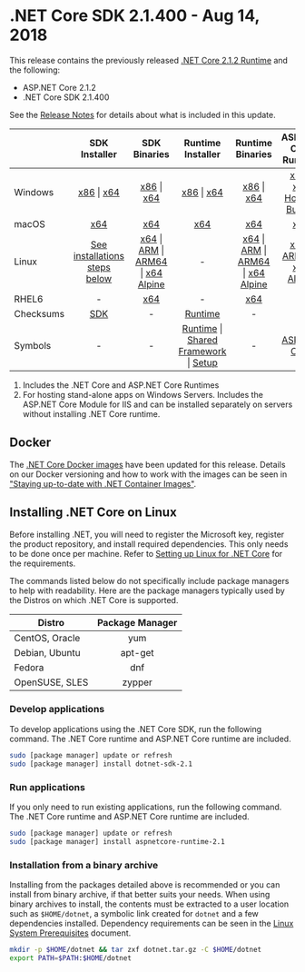 # .NET Core SDK 2.1.400 - Aug 14, 2018

This release contains the previously released [.NET Core 2.1.2 Runtime](https://github.com/dotnet/core/blob/main/release-notes/download-archives/2.1.2-download.md) and the following:

* ASP.NET Core 2.1.2
* .NET Core SDK 2.1.400

See the [Release Notes](2.1.400-sdk.md) for details about what is included in this update.

|           | SDK Installer                        | SDK Binaries                 | Runtime Installer                                        | Runtime Binaries                                 | ASP.NET Core Runtime           |
| --------- | :------------------------------------------:     | :----------------------:                 | :---------------------------:                            | :-------------------------:                      | :-----------------:            |
| Windows   | [x86][sdk-win-x86.exe] \| [x64][sdk-win-x64.exe] | [x86][sdk-win-x86] \| [x64][sdk-win-x64] | [x86][runtime-win-x86.exe] \| [x64][runtime-win-x64.exe] | [x86][runtime-win-x86] \| [x64][runtime-win-x64] | [x86][asp-runtime-win-x86.exe] \| [x64][asp-runtime-win-x64.exe] [Hosting Bundle][hosting-win-x64.exe] |
| macOS     | [x64][sdk-mac-x64.pkg]  | [x64][sdk-mac-x64]     | [x64][runtime-mac-x64.pkg] | [x64][runtime-mac-x64] | [x64][asp-runtime-mac-x64] |
| Linux     | [See installations steps below][linux-install]   | [x64][sdk-linux-x64] \| [ARM][sdk-linux-arm-x32] \| [ARM64][sdk-linux-arm-x64] \| [x64 Alpine][sdk-linux-musl-x64] | - | [x64][runtime-linux-x64] \| [ARM][runtime-linux-arm-x32] \| [ARM64][runtime-linux-arm-x64] \| [x64 Alpine][runtime-linux-musl-x64] | [x64][asp-runtime-linux-x64]  \| [ARM32][asp-runtime-linux-arm-x86] \| [x64 Alpine][asp-runtime-linux-musl-x64] |
| RHEL6     | -                                                | [x64][sdk-rhel.6-x64]                    | -                                                        | [x64][runtime-rhel.6-x64] | - |
| Checksums | [SDK][checksums-sdk]                             | -                                        | [Runtime][checksums-runtime]                             | - | - |
| Symbols   | -                                                | -                                        | [Runtime][symbols-coreclr] \| [Shared Framework][symbols-corefx] \| [Setup][symbols-core-setup] | - | [ASP.NET Core][symbols-aspnetcore] |

1. Includes the .NET Core and ASP.NET Core Runtimes
2. For hosting stand-alone apps on Windows Servers. Includes the ASP.NET Core Module for IIS and can be installed separately on servers without installing .NET Core runtime.

## Docker

The [.NET Core Docker images](https://hub.docker.com/r/microsoft/dotnet/) have been updated for this release. Details on our Docker versioning and how to work with the images can be seen in ["Staying up-to-date with .NET Container Images"](https://devblogs.microsoft.com/dotnet/staying-up-to-date-with-net-container-images/).

## Installing .NET Core on Linux

Before installing .NET, you will need to register the Microsoft key, register the product repository, and install required dependencies. This only needs to be done once per machine. Refer to [Setting up Linux for .NET Core][linux-install] for the requirements.

The commands listed below do not specifically include package managers to help with readability. Here are the package managers typically used by the Distros on which .NET Core is supported.

| Distro | Package Manager  |
| ---             | :----:  |
| CentOS, Oracle  | yum     |
| Debian, Ubuntu  | apt-get |
| Fedora          | dnf     |
| OpenSUSE, SLES  | zypper  |

### Develop applications

To develop applications using the .NET Core SDK, run the following command. The .NET Core runtime and ASP.NET Core runtime are included.

```bash
sudo [package manager] update or refresh
sudo [package manager] install dotnet-sdk-2.1
```

### Run applications

If you only need to run existing applications, run the following command. The .NET Core runtime and ASP.NET Core runtime are included.

```bash
sudo [package manager] update or refresh
sudo [package manager] install aspnetcore-runtime-2.1
```

### Installation from a binary archive

Installing from the packages detailed above is recommended or you can install from binary archive, if that better suits your needs. When using binary archives to install, the contents must be extracted to a user location such as `$HOME/dotnet`, a symbolic link created for `dotnet` and a few dependencies installed. Dependency requirements can be seen in the [Linux System Prerequisites](https://github.com/dotnet/core/blob/main/Documentation/linux.md) document.

```bash
mkdir -p $HOME/dotnet && tar zxf dotnet.tar.gz -C $HOME/dotnet
export PATH=$PATH:$HOME/dotnet
```

[runtime-linux-x64]: https://download.microsoft.com/download/1/f/7/1f7755c5-934d-4638-b89f-1f4ffa5afe89/dotnet-runtime-2.1.2-linux-x64.tar.gz
[runtime-linux-arm-x32]: https://download.microsoft.com/download/1/f/7/1f7755c5-934d-4638-b89f-1f4ffa5afe89/dotnet-runtime-2.1.2-linux-arm.tar.gz
[runtime-linux-musl-x64]: https://download.microsoft.com/download/1/f/7/1f7755c5-934d-4638-b89f-1f4ffa5afe89/dotnet-runtime-2.1.2-linux-musl-x64.tar.gz
[runtime-linux-arm-x64]: https://download.microsoft.com/download/1/f/7/1f7755c5-934d-4638-b89f-1f4ffa5afe89/dotnet-runtime-2.1.2-linux-arm64.tar.gz
[runtime-rhel.6-x64]: https://download.microsoft.com/download/1/f/7/1f7755c5-934d-4638-b89f-1f4ffa5afe89/dotnet-runtime-2.1.2-rhel.6-x64.tar.gz
[runtime-mac-x64]: https://download.microsoft.com/download/1/f/7/1f7755c5-934d-4638-b89f-1f4ffa5afe89/dotnet-runtime-2.1.2-osx-x64.tar.gz
[runtime-mac-x64.pkg]: https://download.microsoft.com/download/1/f/7/1f7755c5-934d-4638-b89f-1f4ffa5afe89/dotnet-runtime-2.1.2-osx-x64.pkg
[runtime-win-x86]: https://download.microsoft.com/download/1/f/7/1f7755c5-934d-4638-b89f-1f4ffa5afe89/dotnet-runtime-2.1.2-win-x86.zip
[runtime-win-x64]: https://download.microsoft.com/download/1/f/7/1f7755c5-934d-4638-b89f-1f4ffa5afe89/dotnet-runtime-2.1.2-win-x64.zip
[runtime-win-x86.exe]: https://download.microsoft.com/download/1/f/7/1f7755c5-934d-4638-b89f-1f4ffa5afe89/dotnet-runtime-2.1.2-win-x86.exe
[runtime-win-x64.exe]: https://download.microsoft.com/download/1/f/7/1f7755c5-934d-4638-b89f-1f4ffa5afe89/dotnet-runtime-2.1.2-win-x64.exe

[sdk-linux-x64]: https://download.microsoft.com/download/9/D/2/9D2354BE-778B-42D6-BA4F-3CEF489A4FDE/dotnet-sdk-2.1.400-linux-x64.tar.gz
[sdk-linux-arm-x32]:  https://download.microsoft.com/download/9/D/2/9D2354BE-778B-42D6-BA4F-3CEF489A4FDE/dotnet-sdk-2.1.400-linux-arm.tar.gz
[sdk-linux-arm-x64]:  https://download.microsoft.com/download/9/D/2/9D2354BE-778B-42D6-BA4F-3CEF489A4FDE/dotnet-sdk-2.1.400-linux-arm64.tar.gz
[sdk-linux-musl-x64]:  https://download.microsoft.com/download/9/D/2/9D2354BE-778B-42D6-BA4F-3CEF489A4FDE/dotnet-sdk-2.1.400-linux-musl-x64.tar.gz
[sdk-mac-x64]: https://download.microsoft.com/download/9/D/2/9D2354BE-778B-42D6-BA4F-3CEF489A4FDE/dotnet-sdk-2.1.400-osx-x64.tar.gz
[sdk-mac-x64.pkg]: https://download.microsoft.com/download/9/D/2/9D2354BE-778B-42D6-BA4F-3CEF489A4FDE/dotnet-sdk-2.1.400-osx-x64.pkg
[sdk-win-x86]: https://download.microsoft.com/download/9/D/2/9D2354BE-778B-42D6-BA4F-3CEF489A4FDE/dotnet-sdk-2.1.400-win-x86.zip
[sdk-win-x64]: https://download.microsoft.com/download/9/D/2/9D2354BE-778B-42D6-BA4F-3CEF489A4FDE/dotnet-sdk-2.1.400-win-x64.zip
[sdk-win-x86.exe]: https://download.microsoft.com/download/9/D/2/9D2354BE-778B-42D6-BA4F-3CEF489A4FDE/dotnet-sdk-2.1.400-win-x86.exe
[sdk-win-x64.exe]: https://download.microsoft.com/download/9/D/2/9D2354BE-778B-42D6-BA4F-3CEF489A4FDE/dotnet-sdk-2.1.400-win-x64.exe
[sdk-rhel.6-x64]:  https://download.microsoft.com/download/9/D/2/9D2354BE-778B-42D6-BA4F-3CEF489A4FDE/dotnet-sdk-2.1.400-rhel.6-x64.tar.gz

[hosting-win-x64.exe]: https://download.microsoft.com/download/1/f/7/1f7755c5-934d-4638-b89f-1f4ffa5afe89/dotnet-hosting-2.1.2-win.exe
[asp-runtime-linux-x64]: https://download.microsoft.com/download/1/f/7/1f7755c5-934d-4638-b89f-1f4ffa5afe89/aspnetcore-runtime-2.1.2-linux-x64.tar.gz
[asp-runtime-linux-arm-x86]:  https://download.microsoft.com/download/1/f/7/1f7755c5-934d-4638-b89f-1f4ffa5afe89/aspnetcore-runtime-2.1.2-linux-arm.tar.gz
[asp-runtime-linux-musl-x64]: https://download.microsoft.com/download/1/f/7/1f7755c5-934d-4638-b89f-1f4ffa5afe89/aspnetcore-runtime-2.1.2-linux-musl-x64.tar.gz
[asp-runtime-mac-x64]: https://download.microsoft.com/download/1/f/7/1f7755c5-934d-4638-b89f-1f4ffa5afe89/aspnetcore-runtime-2.1.2-osx-x64.tar.gz
[asp-runtime-win-x64.exe]: https://download.microsoft.com/download/1/f/7/1f7755c5-934d-4638-b89f-1f4ffa5afe89/aspnetcore-runtime-2.1.2-win-x64.exe
[asp-runtime-win-x86.exe]: https://download.microsoft.com/download/1/f/7/1f7755c5-934d-4638-b89f-1f4ffa5afe89/aspnetcore-runtime-2.1.2-win-x86.exe

[symbols-aspnetcore]: https://download.microsoft.com/download/1/f/7/1f7755c5-934d-4638-b89f-1f4ffa5afe89/aspnet-2.1.2-symbols.zip
[symbols-coreclr]: https://download.microsoft.com/download/1/f/7/1f7755c5-934d-4638-b89f-1f4ffa5afe89/coreclr-2.1.2-symbols.zip
[symbols-corefx]: https://download.microsoft.com/download/1/f/7/1f7755c5-934d-4638-b89f-1f4ffa5afe89/corefx-2.1.2-symbols.zip
[symbols-core-setup]: https://download.microsoft.com/download/1/f/7/1f7755c5-934d-4638-b89f-1f4ffa5afe89/core-setup-2.1.2-symbols.zip

[checksums-runtime]: https://builds.dotnet.microsoft.com/dotnet/checksums/2.1.2-runtime-sha.txt
[checksums-sdk]: https://builds.dotnet.microsoft.com/dotnet/checksums/2.1.400-sdk-sha.txt

[linux-install]: https://learn.microsoft.com/dotnet/core/install/linux
